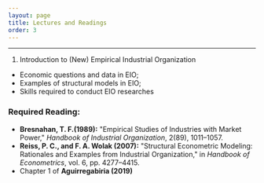 ```yaml
---
layout: page
title: Lectures and Readings
order: 3
---
```

***

1. Introduction to (New) Empirical Industrial Organization  

  - Economic questions and data in EIO;  
  - Examples of structural models in EIO;  
  - Skills required to conduct EIO researches

### Required Reading:
  - **Bresnahan, T. F.(1989):** "Empirical Studies of Industries with Market Power," *Handbook of Industrial Organization*, 2(89), 1011–1057.  
  - **Reiss, P. C., and F. A. Wolak (2007):** "Structural Econometric Modeling: Rationales and Examples from Industrial Organization," in *Handbook of Econometrics*, vol. 6, pp. 4277–4415.  
  - Chapter 1 of **Aguirregabiria (2019)**
